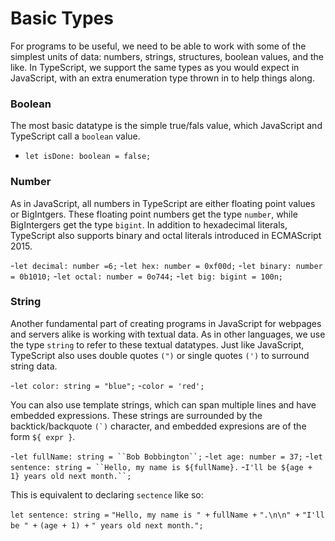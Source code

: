 # Basic Types

For programs to be useful, we need to be able to work with some of the simplest units of data: numbers, strings, structures, boolean values, and the like. In TypeScript, we support the same types as you would expect in JavaScript, with an extra enumeration type thrown in to help things along.

### Boolean

The most basic datatype is the simple true/fals value, which JavaScript and TypeScript call a `boolean` value.

- `let isDone: boolean = false;`

### Number

As in JavaScript, all numbers in TypeScript are either floating point values or BigIntgers. These floating point numbers get the type `number`, while BigIntergers get the type `bigint`. In addition to hexadecimal literals, TypeScript also supports binary and octal literals introduced in ECMAScript 2015.

-`let decimal: number =6;`
-`let hex: number = 0xf00d;`
-`let binary: number = 0b1010;`
-`let octal: number = 0o744;`
-`let big: bigint = 100n;`

### String

Another fundamental part of creating programs in JavaScript for webpages and servers alike is working with textual data. As in other languages, we use the type `string` to refer to these textual datatypes. Just like JavaScript, TypeScript also uses double quotes `(")` or single quotes `(')` to surround string data.

-`let color: string = "blue";`
-`color = 'red';`

You can also use template strings, which can span multiple lines and have embedded expressions. These strings are surrounded by the backtick/backquote ``(`)`` character, and embedded expresions are of the form `${ expr }`. 

-`let fullName: string = ``Bob Bobbington``;`
-`let age: number = 37;`
-```let sentence: string = ``Hello, my name is ${fullName}.```
-`I'll be ${age + 1} years old next month.``;`

This is equivalent to declaring `sectence` like so:

`let sentence: string =`
    `"Hello, my name is " +`
    `fullName +`
    `".\n\n" +`
    `"I'll be " +`
    `(age + 1) +`
    `" years old next month.";`

